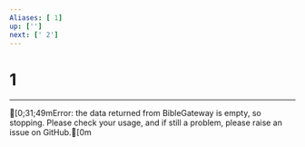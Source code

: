 ```yaml
---
Aliases: [ 1]
up: ['']
next: [' 2']
---
```

# 1

***
[0;31;49mError: the data returned from BibleGateway is empty, so stopping. Please check your usage, and if still a problem, please raise an issue on GitHub.[0m
